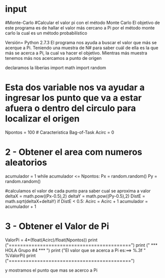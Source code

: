 # input
#Monte-Carlo
#Calcular el valor  pi con el método Monte Carlo
El objetivo de este programa es de hallar el valor más cercano a Pi por el método monte carlo la cual es un método probabilístico 

Versión=   Python 2.7.3
El programa nos ayuda a buscar el valor  que más se acerque a Pi.
Teniendo una muestra de N# para saber cuál de ella es la que más se acerca a Pi,  la cual va hacer el objetivo.
Mientras más  muestra tenemos más nos acercamos a punto de origen 

declaramos la liberias 
import math
import random

# Esta dos variable nos va ayudar a ingresar los punto que va a estar afuera o dentro del circulo para localizar el origen 
Npontos = 100  # Caracteristica Bag-of-Task
Acirc = 0

# 2 - Obtener  el area com numeros aleatorios
acumulador = 1
while acumulador <= Npontos:
    Px = random.random()
    Py = random.random()
    
#calculamos el valor de cada punto para saber cual se aproxima a valor 
    deltaX = math.pow((Px-0.5),2)
    deltaY = math.pow((Py-0.5),2)
    DistE = math.sqrt(deltaX+deltaY)
    if DistE < 0.5:
        Acirc = Acirc + 1
    acumulador = acumulador + 1

# 3 - Obtener el Valor de Pi
ValorPi = 4*(float(Acirc)/float(Npontos))
print ("===========================================")
print ("     ***  HOLA  Grupo #4   ***            ")
print ("El valor que se acerca a Pi  es:==>  %.3f      " %ValorPi)
print ("===========================================")

y mostramos el punto que mas se acerco a Pi

